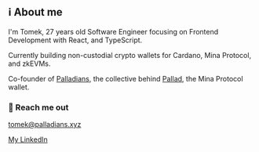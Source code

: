 ## ℹ️ About me

I'm Tomek, 27 years old Software Engineer focusing on Frontend Development with React, and TypeScript.

Currently building non-custodial crypto wallets for Cardano, Mina Protocol, and zkEVMs.

Co-founder of [Palladians](https://palladians.xyz), the collective behind [Pallad](https://pallad.xyz), the Mina Protocol wallet.

### 📧 Reach me out
[tomek@palladians.xyz](mailto:tomek@palladians.xyz)

[My LinkedIn](https://www.linkedin.com/in/tomekmarciniak/)
